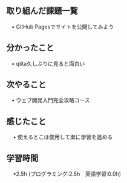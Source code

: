 ## 取り組んだ課題一覧

 　• GitHub Pagesでサイトを公開してみよう

## 分かったこと

 　• qiita久しぶりに見ると面白い

## 次やること　
           
 　• ウェブ開発入門完全攻略コース

## 感じたこと

　 • 使えるとこは使用して楽に学習を進める

## 学習時間

　 •2.5h (プログラミング:2.5h　英語学習:0.0h)